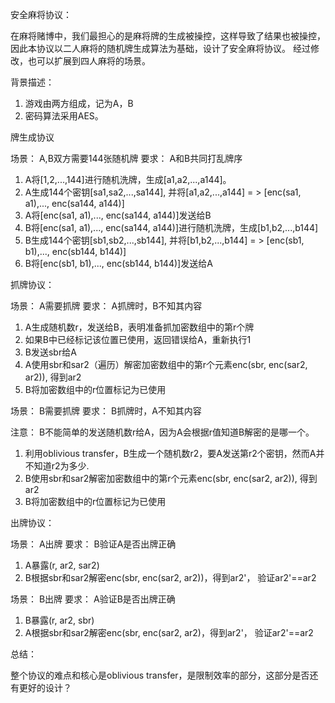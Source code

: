 
安全麻将协议：

在麻将赌博中，我们最担心的是麻将牌的生成被操控，这样导致了结果也被操控，因此本协议以二人麻将的随机牌生成算法为基础，设计了安全麻将协议。
经过修改，也可以扩展到四人麻将的场景。


背景描述：

1. 游戏由两方组成，记为A，B
2. 密码算法采用AES。


牌生成协议

场景： A,B双方需要144张随机牌
要求： A和B共同打乱牌序

1. A将[1,2,...,144]进行随机洗牌，生成[a1,a2,...,a144]。
2. A生成144个密钥[sa1,sa2,...,sa144], 并将[a1,a2,...,a144] = > [enc(sa1, a1),..., enc(sa144, a144)]
3. A将[enc(sa1, a1),..., enc(sa144, a144)]发送给B
4. B将[enc(sa1, a1),..., enc(sa144, a144)]进行随机洗牌，生成[b1,b2,...,b144]
5. B生成144个密钥[sb1,sb2,...,sb144], 并将[b1,b2,...,b144] = > [enc(sb1, b1),..., enc(sb144, b144)]
6. B将[enc(sb1, b1),..., enc(sb144, b144)]发送给A

抓牌协议：

场景： A需要抓牌
要求： A抓牌时，B不知其内容

1. A生成随机数r，发送给B，表明准备抓加密数组中的第r个牌
2. 如果B中已经标记该位置已使用，返回错误给A，重新执行1
2. B发送sbr给A
3. A使用sbr和sar2（遍历）解密加密数组中的第r个元素enc(sbr, enc(sar2, ar2)), 得到ar2
4. B将加密数组中的r位置标记为已使用

场景： B需要抓牌
要求： B抓牌时，A不知其内容

注意： B不能简单的发送随机数r给A，因为A会根据r值知道B解密的是哪一个。

1. 利用oblivious transfer，B生成一个随机数r2，要A发送第r2个密钥，然而A并不知道r2为多少.
2. B使用sbr和sar2解密加密数组中的第r个元素enc(sbr, enc(sar2, ar2)), 得到ar2
3. B将加密数组中的r位置标记为已使用


出牌协议：

场景： A出牌
要求： B验证A是否出牌正确

1. A暴露(r, ar2, sar2)
2. B根据sbr和sar2解密enc(sbr, enc(sar2, ar2))，得到ar2'， 验证ar2'==ar2

场景： B出牌
要求： A验证B是否出牌正确

1. B暴露(r, ar2, sbr)
2. A根据sbr和sar2解密enc(sbr, enc(sar2, ar2)，得到ar2'， 验证ar2'==ar2

总结：

整个协议的难点和核心是oblivious transfer，是限制效率的部分，这部分是否还有更好的设计？





